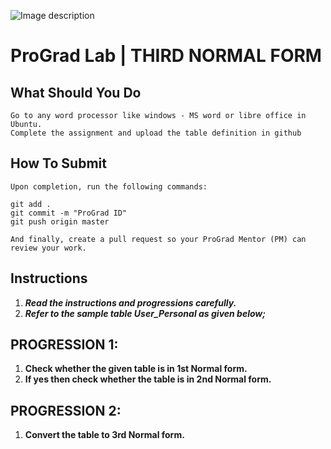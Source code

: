 ![Image description](https://i1.faceprep.in/ProGrad/face-logo-resized.png)

# ProGrad Lab | THIRD NORMAL FORM




## What Should You Do
```
Go to any word processor like windows - MS word or libre office in Ubuntu.
Complete the assignment and upload the table definition in github
```

## How To Submit
```
Upon completion, run the following commands:

git add .
git commit -m "ProGrad ID"
git push origin master

And finally, create a pull request so your ProGrad Mentor (PM) can review your work.
```

## Instructions

1. ***Read the instructions and progressions carefully.*** 
2. ***Refer to the sample table User_Personal as given below;***



## PROGRESSION 1:
1. **Check whether the given table is in 1st Normal form.**
2. **If yes then check whether the table is in 2nd Normal form.**

## PROGRESSION 2:
1. **Convert the table to 3rd Normal form.**

